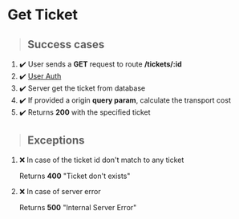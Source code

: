 # Get Ticket

> ## Success cases

1. :heavy_check_mark: User sends a **GET** request to route **/tickets/:id**
2. :heavy_check_mark: [User Auth](./user_auth.md)
3. :heavy_check_mark: Server get the ticket from database
4. :heavy_check_mark: If provided a origin **query param**, calculate the transport cost
5. :heavy_check_mark: Returns **200** with the specified ticket 

> ## Exceptions

1. :x: In case of the ticket id don't match to any ticket 

    Returns **400** "Ticket don't exists"

2. :x: In case of server error

    Returns **500** "Internal Server Error"